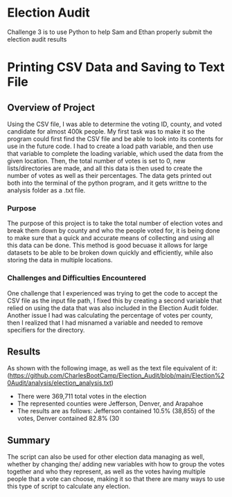 # Election Audit
Challenge 3 is to use Python to help Sam and Ethan properly submit the election audit results
# Printing CSV Data and Saving to Text File

## Overview of Project
Using the CSV file, I was able to determine the voting ID, county, and voted candidate for almost 400k people. My first task was to make it so the program could first find the CSV file and be able to look into its contents for use in the future code. I had to create a load path variable, and then use that variable to complete the loading variable, which used the data from the given location. Then, the total number of votes is set to 0, new lists/directories are made, and all this data is then used to create the number of votes as well as their percentages. The data gets printed out both into the terminal of the python program, and it gets writtne to the analysis folder as a .txt file.
### Purpose
The purpose of this project is to take the total number of election votes and break them down by county and who the people voted for, it is being done to make sure that a quick and accurate means of collecting and using all this data can be done. This method is good becuase it allows for large datasets to be able to be broken down quickly and efficiently, while also storing the data in multiple locations.
### Challenges and Difficulties Encountered
One challenge that I experienced was trying to get the code to accept the CSV file as the input file path, I fixed this by creating a second variable that relied on using the data that was also included in the Election Audit folder. Another issue I had was calculating the percentage of votes per county, then I realized that I had misnamed a variable and needed to remove specifiers for the directory.
## Results
As shown with the following image, as well as the text file equivalent of it:
(https://github.com/CharlesBootCamp/Election_Audit/blob/main/Election%20Audit/analysis/election_analysis.txt)

- There were 369,711 total votes in the election
- The represented counties were Jefferson, Denver, and Arapahoe
- The results are as follows: Jefferson contained 10.5% (38,855) of the votes, Denver contained 82.8% (30
## Summary
The script can also be used for other election data managing as well, whether by changing the/ adding new variables with how to group the votes together and who they represent, as well as the votes having multiple people that a vote can choose, making it so that there are many ways to use this type of script to calculate any election.
